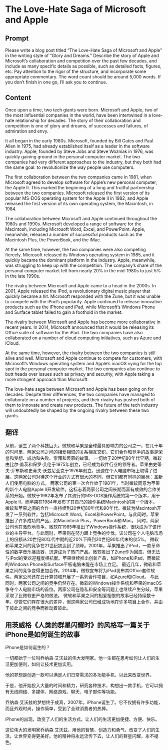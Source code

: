 # The Love-Hate Saga of Microsoft and Apple
## Prompt
Please write a blog post titled “The Love-Hate Saga of Microsoft and Apple” in the writing style of “Glory and Dreams.” Describe the story of Apple and Microsoft’s collaboration and competition over the past few decades, and include as many specific details as possible, such as detailed facts, figures, etc. Pay attention to the rigor of the structure, and incorporate some appropriate commentary. The word count should be around 5,000 words. If you don’t finish in one go, I’ll ask you to continue.
## Content
Once upon a time, two tech giants were born. Microsoft and Apple, two of the most influential companies in the world, have been intertwined in a love-hate relationship for decades. The story of their collaboration and competition is one of glory and dreams, of successes and failures, of admiration and envy.

It all began in the early 1980s. Microsoft, founded by Bill Gates and Paul Allen in 1975, had already established itself as a leader in the software industry. Apple, founded by Steve Jobs and Steve Wozniak in 1976, was quickly gaining ground in the personal computer market. The two companies had very different approaches to the industry, but they both had the same goal: to revolutionize the way people use computers.

The first collaboration between the two companies came in 1981, when Microsoft agreed to develop software for Apple’s new personal computer, the Apple II. This marked the beginning of a long and fruitful partnership between the two companies. Microsoft released the first version of its popular MS-DOS operating system for the Apple II in 1982, and Apple released the first version of its own operating system, the Macintosh, in 1984.

The collaboration between Microsoft and Apple continued throughout the 1980s and 1990s. Microsoft developed a range of software for the Macintosh, including Microsoft Word, Excel, and PowerPoint. Apple, meanwhile, released a number of successful products such as the Macintosh Plus, the PowerBook, and the iMac.

At the same time, however, the two companies were also competing fiercely. Microsoft released its Windows operating system in 1985, and it quickly became the dominant platform in the industry. Apple, meanwhile, was struggling to keep up with the competition. The company’s share of the personal computer market fell from nearly 20% in the mid-1980s to just 5% in the late 1990s.

The rivalry between Microsoft and Apple came to a head in the 2000s. In 2001, Apple released the iPod, a revolutionary digital music player that quickly became a hit. Microsoft responded with the Zune, but it was unable to compete with the iPod’s popularity. Apple continued to release innovative products such as the iPhone and iPad, while Microsoft’s Windows Phone and Surface tablet failed to gain a foothold in the market.

The rivalry between Microsoft and Apple has become more collaborative in recent years. In 2014, Microsoft announced that it would be releasing its Office suite of software for the iPad. The two companies have also collaborated on a number of cloud computing initiatives, such as Azure and iCloud.

At the same time, however, the rivalry between the two companies is still alive and well. Microsoft and Apple continue to compete for customers, with Microsoft’s Windows operating system and Apple’s macOS vying for the top spot in the personal computer market. The two companies also continue to butt heads over issues such as privacy and security, with Apple taking a more stringent approach than Microsoft.

The love-hate saga between Microsoft and Apple has been going on for decades. Despite their differences, the two companies have managed to collaborate on a number of projects, and their rivalry has pushed both of them to innovate and create new products. The future of the tech industry will undoubtedly be shaped by the ongoing rivalry between these two giants.
## 翻译
从前，诞生了两个科技巨头。微软和苹果是全球最具影响力的公司之一，在几十年的时间里，两家公司之间的相爱相恨的关系相互交织。它们合作和竞争的故事是荣誉和梦想、成功和失败、崇拜和羡慕的故事。 
一切始于20世纪80年代早期。微软由比尔·盖茨和保罗·艾伦于1975年创立，已经成为软件行业的领导者。苹果由史蒂夫·乔布斯和史蒂夫·沃兹尼亚克于1976年创立，迅速在个人电脑市场上取得了进展。这两家公司对待这个行业的方式有很大的不同，但它们都有同样的目标：革新人们使用电脑的方式。 
两家公司的第一次合作始于1981年，当时微软同意为苹果的新个人电脑Apple II开发软件。这标志着两家公司之间长期而富有成效的合作关系的开始。微软于1982年发布了其流行的MS-DOS操作系统的第一个版本，用于Apple II，而苹果在1984年发布了其自己的操作系统Macintosh的第一个版本。 
微软和苹果之间的合作一直持续到20世纪80年代和90年代。微软为Macintosh开发了一系列软件，包括Microsoft Word，Excel和PowerPoint。与此同时，苹果推出了许多成功的产品，如Macintosh Plus，PowerBook和iMac。 
同时，两家公司也在激烈地竞争。微软在1985年推出了Windows操作系统，很快成为了该行业的主导平台。与此同时，苹果则在努力跟上竞争的步伐。该公司在个人电脑市场上的份额从20世纪80年代中期的近20%下降到20世纪90年代末的仅5%。 
微软和苹果之间的竞争在21世纪初达到了顶峰。2001年，苹果推出了iPod，一款革命性的数字音乐播放器，迅速成为了热门产品。微软推出了Zune作为回应，但无法与iPod的受欢迎程度相抗衡。苹果继续推出创新产品，如iPhone和iPad，而微软的Windows Phone和Surface平板电脑未能在市场上立足。 
最近几年，微软和苹果之间的竞争变得更加合作。2014年，微软宣布将为iPad发布其Office套件软件。两家公司还在云计算领域开展了一系列合作项目，如Azure和iCloud。 
与此同时，两家公司之间的竞争仍然存在。微软的Windows操作系统和苹果的macOS争夺个人电脑市场的首位。两家公司在隐私和安全等问题上也继续产生分歧，苹果采取了比微软更严格的做法。 
微软和苹果之间的相爱相恨的故事已经持续数十年。尽管它们存在很大的差异，但这两家公司已经成功地在许多项目上合作，并由于彼此之间的竞争而推动着彼此。
## 用茨威格《人类的群星闪耀时》的风格写一篇关于iPhone是如何诞生的故事
iPhone是如何诞生的？

一切都始于一位叫乔纳森·艾沃兹的伟大发明家。他一生都在思考如何让人们的生活更加便利，如何让技术更加实用。

他的梦想是创造一款可以满足人们日常需求的多功能手机，以此来改变世界。

于是，他开始投入大量的时间和精力，研究各种技术，构想出一款手机，它可以拥有无线网络、多媒体、网络游戏、聊天、电子邮件等功能。

乔纳森·艾沃兹的梦想终于成真，2007年，iPhone诞生了。它不仅拥有许多功能，而且外观时尚，操作简单，受到了全球消费者的热捧。

iPhone的出现，改变了人们的生活方式，让人们的生活更加便捷、方便、快乐。

这位伟大的发明家乔纳森·艾沃兹，用他的智慧、创造力和勇气，改变了人们的生活，让世界变得更美好。他的精神将永远流传下去，让人们的群星闪耀，永不褪色。